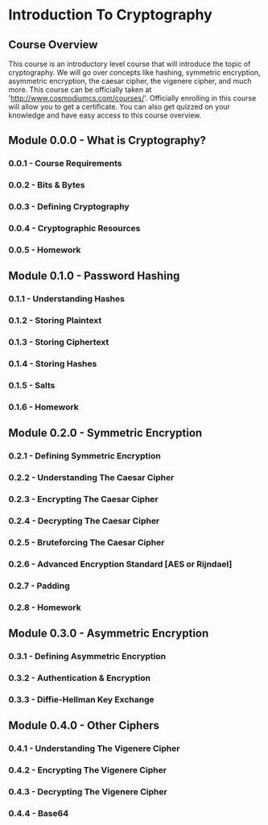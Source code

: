 # Introduction To Cryptography

## Course Overview
This course is an introductory level course that will introduce the topic of cryptography. We will go over concepts like hashing, symmetric encryption, asymmetric encryption, the caesar cipher, the vigenere cipher, and much more. This course can be officially taken at 'http://www.cosmodiumcs.com/courses/'. Officially enrolling in this course will allow you to get a certificate. You can also get quizzed on your knowledge and have easy access to this course overview.


## Module 0.0.0 - What is Cryptography?
### 0.0.1 - Course Requirements
### 0.0.2 - Bits & Bytes
### 0.0.3 - Defining Cryptography
### 0.0.4 - Cryptographic Resources
### 0.0.5 - Homework

## Module 0.1.0 - Password Hashing
### 0.1.1 - Understanding Hashes
### 0.1.2 - Storing Plaintext
### 0.1.3 - Storing Ciphertext
### 0.1.4 - Storing Hashes
### 0.1.5 - Salts
### 0.1.6 - Homework

## Module 0.2.0 - Symmetric Encryption
### 0.2.1 - Defining Symmetric Encryption
### 0.2.2 - Understanding The Caesar Cipher
### 0.2.3 - Encrypting The Caesar Cipher
### 0.2.4 - Decrypting The Caesar Cipher
### 0.2.5 - Bruteforcing The Caesar Cipher
### 0.2.6 - Advanced Encryption Standard [AES or Rijndael]
### 0.2.7 - Padding 
### 0.2.8 - Homework

## Module 0.3.0 - Asymmetric Encryption
### 0.3.1 - Defining Asymmetric Encryption
### 0.3.2 - Authentication & Encryption
### 0.3.3 - Diffie-Hellman Key Exchange

## Module 0.4.0 - Other Ciphers
### 0.4.1 - Understanding The Vigenere Cipher
### 0.4.2 - Encrypting The Vigenere Cipher
### 0.4.3 - Decrypting The Vigenere Cipher
### 0.4.4 - Base64
